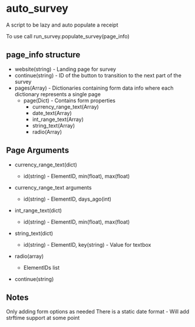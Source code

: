 # auto_survey
A script to be lazy and auto populate a receipt

To use call run_survey.populate_survey(page_info)

## page_info structure
* website(string) - Landing page for survey
* continue(string) - ID of the button to transition to the next part of the survey
* pages(Array) -  Dictionaries containing form data info where each dictionary represents a single page
    * page(Dict) -  Contains form properties
        * currency_range_text(Array<Dict>)
        * date_text(Array<Dict>)
        * int_range_text(Array<Dict>)
        * string_text(Array<Dict>)
        * radio(Array<str>)

## Page Arguments 
* currency_range_text(dict) 
    * id(string) - ElementID, min(float), max(float)

* currency_range_text arguments
    * id(string) - ElementID, days_ago(int)

* int_range_text(dict)
    * id(string) - ElementID, min(float), max(float)

* string_text(dict)
    * id(string) - ElementID, key(string) - Value for textbox

* radio(array)
    * ElementIDs list

* continue(string)

## Notes
Only adding form options as needed 
There is a static date format - Will add strftime support at some point
